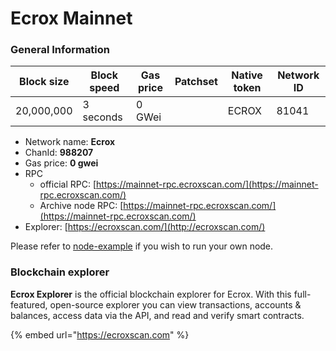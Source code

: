 # Ecrox Mainnet

### General Information

| Block size | Block speed | Gas price | Patchset | Native token | Network ID |
| ---------- | ----------- | --------- | -------- | ------------ | ---------- |
| 20,000,000 | 3 seconds   | 0 GWei    |          | ECROX        | 81041      |

* Network name: **Ecrox**
* ChanId: **988207**
* Gas price: **0 gwei**
* RPC
  * official RPC: [https://mainnet-rpc.ecroxscan.com/](https://mainnet-rpc.ecroxscan.com/)​
  * Archive node RPC: [https://mainnet-rpc.ecroxscan.com/](https://mainnet-rpc.ecroxscan.com/)​
* Explorer: [https://ecroxscan.com/](http://ecroxscan.com/)​

Please refer to [node-example](https://github.com/ecroxchain/CoinNetwork/tree/master/node-example) if you wish to run your own node.

### Blockchain explorer

**Ecrox Explorer** is the official blockchain explorer for Ecrox. With this full-featured, open-source explorer you can view transactions, accounts & balances, access data via the API, and read and verify smart contracts.

{% embed url="https://ecroxscan.com" %}
